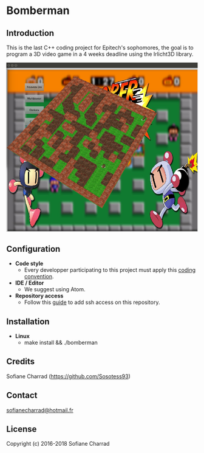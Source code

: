 # Bomberman

## Introduction

This is the last C++ coding project for Epitech's sophomores, 
the goal is to program a 3D video game in a 4 weeks deadline using the Irlicht3D library.

![alt text](https://github.com/Sosotess93/bomberman/blob/master/screen.png)


## Configuration
* **Code style**
  * Every developper participating to this project must apply this [coding convention](https://github.com/Sosotess93/bomberman/wiki/Code-Convention).
* **IDE / Editor**
  * We suggest using Atom.
* **Repository access**
  * Follow this [guide](https://help.github.com/articles/generating-an-ssh-key/) to add ssh access on this repository.

## Installation
* **Linux**
  * make install && ./bomberman


## Credits
Sofiane Charrad (https://github.com/Sosotess93)  
 
## Contact
  sofianecharrad@hotmail.fr

## License

Copyright (c) 2016-2018 Sofiane Charrad
